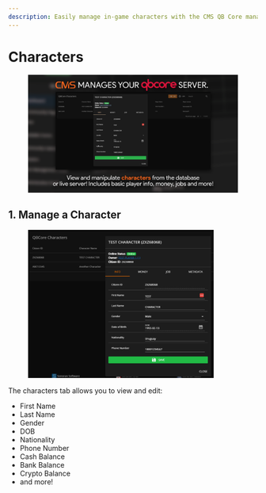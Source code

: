 ```yaml
---
description: Easily manage in-game characters with the CMS QB Core management panel!
---
```


# Characters

<figure><img src="../../../.gitbook/assets/characters.png" alt="" width="563"><figcaption></figcaption></figure>

## 1. Manage a Character

<figure><img src="../../../.gitbook/assets/image (8).png" alt="" width="375"><figcaption></figcaption></figure>

The characters tab allows you to view and edit:

* First Name
* Last Name
* Gender
* DOB
* Nationality
* Phone Number
* Cash Balance
* Bank Balance
* Crypto Balance
* and more!
